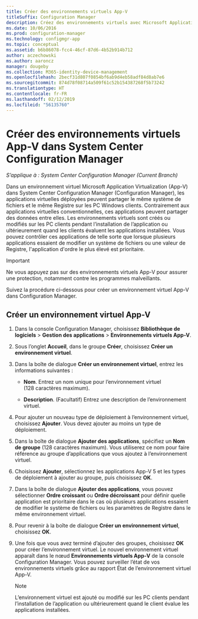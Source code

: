 ```yaml
---
title: Créer des environnements virtuels App-V
titleSuffix: Configuration Manager
description: Créez des environnements virtuels avec Microsoft Application Virtualization pour permettre aux applications de partager des données entre elles.
ms.date: 10/06/2016
ms.prod: configuration-manager
ms.technology: configmgr-app
ms.topic: conceptual
ms.assetid: b6b86078-fcc4-46cf-87d6-4b52b914b712
author: aczechowski
ms.author: aaroncz
manager: dougeby
ms.collection: M365-identity-device-management
ms.openlocfilehash: 2becf31d807f0854bf6ab9d4eb58adf84d8ab7e6
ms.sourcegitcommit: 874d78f08714a509f61c52b154387268f5b73242
ms.translationtype: HT
ms.contentlocale: fr-FR
ms.lasthandoff: 02/12/2019
ms.locfileid: "56135760"
---
```

# <a name="create-app-v-virtual-environments-in-system-center-configuration-manager"></a>Créer des environnements virtuels App-V dans System Center Configuration Manager

*S’applique à : System Center Configuration Manager (Current Branch)*

Dans un environnement virtuel Microsoft Application Virtualization (App-V) dans System Center Configuration Manager (Configuration Manager), les applications virtuelles déployées peuvent partager le même système de fichiers et le même Registre sur les PC Windows clients. Contrairement aux applications virtuelles conventionnelles, ces applications peuvent partager des données entre elles. Les environnements virtuels sont créés ou modifiés sur les PC clients pendant l’installation de l’application ou ultérieurement quand les clients évaluent les applications installées. Vous pouvez contrôler ces applications de telle sorte que lorsque plusieurs applications essaient de modifier un système de fichiers ou une valeur de Registre, l'application d'ordre le plus élevé est prioritaire.  

> [!IMPORTANT]  
>  Ne vous appuyez pas sur des environnements virtuels App-V pour assurer une protection, notamment contre les programmes malveillants.  

 Suivez la procédure ci-dessous pour créer un environnement virtuel App-V dans Configuration Manager.  

## <a name="create-an-app-v-virtual-environment"></a>Créer un environnement virtuel App-V  

1.  Dans la console Configuration Manager, choisissez **Bibliothèque de logiciels** > **Gestion des applications** > **Environnements virtuels App-V**.  

3.  Sous l’onglet **Accueil**, dans le groupe **Créer**, choisissez **Créer un environnement virtuel**.  

4.  Dans la boîte de dialogue **Créer un environnement virtuel**, entrez les informations suivantes :  

    -   **Nom**.  Entrez un nom unique pour l’environnement virtuel (128 caractères maximum).  

    -   **Description**. (Facultatif) Entrez une description de l’environnement virtuel.  

5.  Pour ajouter un nouveau type de déploiement à l’environnement virtuel, choisissez **Ajouter**. Vous devez ajouter au moins un type de déploiement.  

6.  Dans la boîte de dialogue **Ajouter des applications**, spécifiez un **Nom de groupe** (128 caractères maximum). Vous utiliserez ce nom pour faire référence au groupe d’applications que vous ajoutez à l’environnement virtuel.  

7.  Choisissez **Ajouter**, sélectionnez les applications App-V 5 et les types de déploiement à ajouter au groupe, puis choisissez **OK**.  

8.  Dans la boîte de dialogue **Ajouter des applications**, vous pouvez sélectionner **Ordre croissant** ou **Ordre décroissant** pour définir quelle application est prioritaire dans le cas où plusieurs applications essaient de modifier le système de fichiers ou les paramètres de Registre dans le même environnement virtuel.  

9. Pour revenir à la boîte de dialogue **Créer un environnement virtuel**, choisissez **OK**.  

10. Une fois que vous avez terminé d’ajouter des groupes, choisissez **OK** pour créer l’environnement virtuel. Le nouvel environnement virtuel apparaît dans le nœud **Environnements virtuels App-V** de la console Configuration Manager. Vous pouvez surveiller l’état de vos environnements virtuels grâce au rapport État de l’environnement virtuel App-V.  

    > [!NOTE]  
    >  L’environnement virtuel est ajouté ou modifié sur les PC clients pendant l’installation de l’application ou ultérieurement quand le client évalue les applications installées.  
